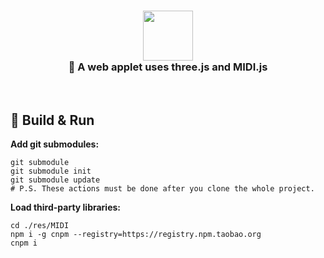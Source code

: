 <h3 align="center">
    <img src="https://readme-typing-svg.herokuapp.com/?font=Roboto+Mono&size=30&width=350&color=46BEA3duration=3000&lines=🎼+OmgPianoPlayer🎼" height="80"/></br>
    🌃 A web applet uses three.js and MIDI.js
</h3>
</br>

## 🔧 Build & Run
**Add git submodules:**
  ```shell
  git submodule
  git submodule init
  git submodule update
  # P.S. These actions must be done after you clone the whole project.
  ```
  
**Load third-party libraries:**
  ```shell
  cd ./res/MIDI
  npm i -g cnpm --registry=https://registry.npm.taobao.org
  cnpm i
  ```
